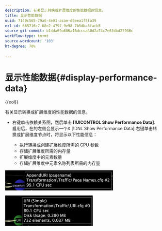 ```yaml
---
description: 有关显示转换或扩展维度的性能数据的信息。
title: 显示性能数据
uuid: 7149c565-79a6-4e01-acae-d6eea1f5fa39
exl-id: 665716c7-08e2-4797-9e98-7b5dba5facb5
source-git-commit: b1dda69a606a16dccca30d2a74c7e63dbd27936c
workflow-type: tm+mt
source-wordcount: '103'
ht-degree: 70%

---
```


# 显示性能数据{#display-performance-data}

{{eol}}

有关显示转换或扩展维度的性能数据的信息。

* 右键单击依赖关系图，然后单击 **[!UICONTROL Show Performance Data]**. 启用后，在的左侧会显示一个X [!DNL Show Performance Data].右键单击转换或扩展维度节点时，将显示以下性能信息：

   * 执行转换或创建扩展维度所需的 CPU 秒数
   * 存储扩展维度所需的内存量
   * 扩展维度中的元素数量
   * 存储扩展维度中元素名称列表所需的内存量

![](assets/vis_DependencyMap_PerfData_Transformation.png)

![](assets/vis_DependencyMap_PerfData_ExtDims.png)
